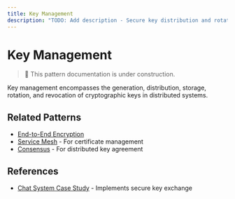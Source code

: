 ```yaml
---
title: Key Management
description: "TODO: Add description - Secure key distribution and rotation in distributed systems"
---
```


# Key Management

> 🚧 This pattern documentation is under construction.

Key management encompasses the generation, distribution, storage, rotation, and revocation of cryptographic keys in distributed systems.

## Related Patterns
- [End-to-End Encryption](e2e-encryption.md)
- [Service Mesh](service-mesh.md) - For certificate management
- [Consensus](consensus.md) - For distributed key agreement

## References
- [Chat System Case Study](../case-studies/chat-system.md) - Implements secure key exchange